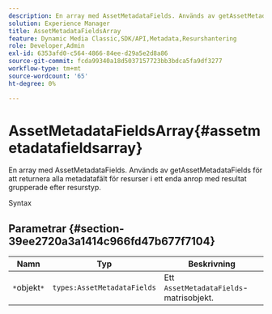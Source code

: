 ```yaml
---
description: En array med AssetMetadataFields. Används av getAssetMetadataFields för att returnera alla metadatafält för resurser i ett enda anrop med resultat grupperade efter resurstyp.
solution: Experience Manager
title: AssetMetadataFieldsArray
feature: Dynamic Media Classic,SDK/API,Metadata,Resurshantering
role: Developer,Admin
exl-id: 6353afd0-c564-4866-84ee-d29a5e2d8a86
source-git-commit: fcda99340a18d5037157723bb3bdca5fa9df3277
workflow-type: tm+mt
source-wordcount: '65'
ht-degree: 0%

---
```


# AssetMetadataFieldsArray{#assetmetadatafieldsarray}

En array med AssetMetadataFields. Används av getAssetMetadataFields för att returnera alla metadatafält för resurser i ett enda anrop med resultat grupperade efter resurstyp.

Syntax

## Parametrar {#section-39ee2720a3a1414c966fd47b677f7104}

| Namn | Typ | Beskrivning |
|---|---|---|
| `*`objekt`*` | `types:AssetMetadataFields` | Ett `AssetMetadataFields`-matrisobjekt. |
